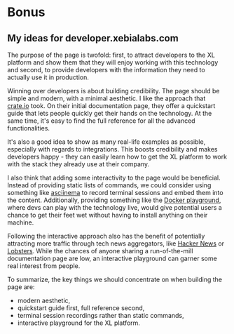 # Bonus
## My ideas for developer.xebialabs.com

The purpose of the page is twofold: first, to attract developers to the XL platform and show them that they will enjoy working with this technology and second, to provide developers with the information they need to actually use it in production.

Winning over developers is about building credibility. The page should be simple and modern, with a minimal aesthetic. I like the approach that [crate.io](https://crate.io/docs/) took. On their initial documentation page, they offer a quickstart guide that lets people quickly get their hands on the technology. At the same time, it's easy to find the full reference for all the advanced functionalities.

It's also a good idea to show as many real-life examples as possible, especially with regards to integrations. This boosts credibility and makes developers happy - they can easily learn how to get the XL platform to work with the stack they already use at their company.

I also think that adding some interactivity to the page would be beneficial. Instead of providing static lists of commands, we could consider using something like [asciinema](https://asciinema.org/) to record terminal sessions and embed them into the content. Additionally, providing something like the [Docker playground](https://labs.play-with-docker.com/), where devs can play with the technology live, would give potential users a chance to get their feet wet without having to install anything on their machine.

Following the interactive approach also has the benefit of potentially attracting more traffic through tech news aggregators, like [Hacker News](https://news.ycombinator.com) or [Lobsters](https://lobste.rs). While the chances of anyone sharing a run-of-the-mill documentation page are low, an interactive playground can garner some real interest from people.

To summarize, the key things we should concentrate on when building the page are:

 - modern aesthetic,
 - quickstart guide first, full reference second,
 - terminal session recordings rather than static commands,
 - interactive playground for the XL platform.